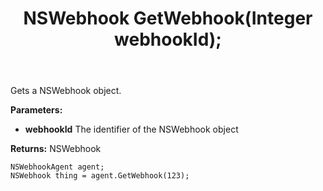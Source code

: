 ﻿---
uid: crmscript_ref_NSWebhookAgent_GetWebhook
title: NSWebhook GetWebhook(Integer webhookId);
intellisense: NSWebhookAgent.GetWebhook
keywords: NSWebhookAgent, GetWebhook
so.topic: reference
---

Gets a NSWebhook object.

**Parameters:**
 - **webhookId** The identifier of the NSWebhook object

**Returns:** NSWebhook

```crmscript
NSWebhookAgent agent;
NSWebhook thing = agent.GetWebhook(123);
```


